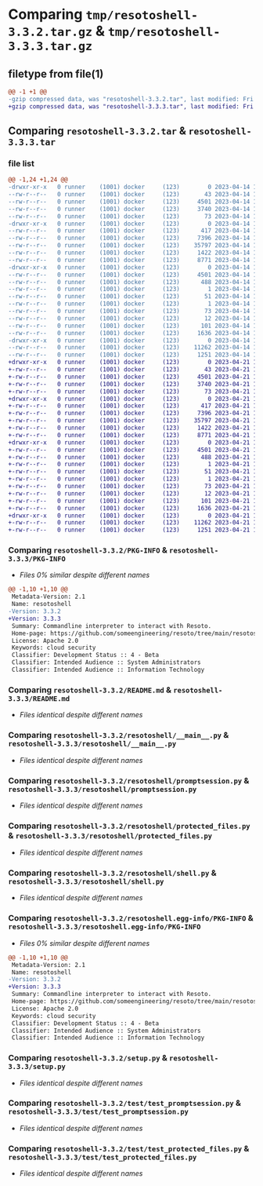 # Comparing `tmp/resotoshell-3.3.2.tar.gz` & `tmp/resotoshell-3.3.3.tar.gz`

## filetype from file(1)

```diff
@@ -1 +1 @@
-gzip compressed data, was "resotoshell-3.3.2.tar", last modified: Fri Apr 14 16:18:21 2023, max compression
+gzip compressed data, was "resotoshell-3.3.3.tar", last modified: Fri Apr 21 14:37:13 2023, max compression
```

## Comparing `resotoshell-3.3.2.tar` & `resotoshell-3.3.3.tar`

### file list

```diff
@@ -1,24 +1,24 @@
-drwxr-xr-x   0 runner    (1001) docker     (123)        0 2023-04-14 16:18:21.355137 resotoshell-3.3.2/
--rw-r--r--   0 runner    (1001) docker     (123)       43 2023-04-14 16:15:45.000000 resotoshell-3.3.2/MANIFEST.in
--rw-r--r--   0 runner    (1001) docker     (123)     4501 2023-04-14 16:18:21.355137 resotoshell-3.3.2/PKG-INFO
--rw-r--r--   0 runner    (1001) docker     (123)     3740 2023-04-14 16:15:45.000000 resotoshell-3.3.2/README.md
--rw-r--r--   0 runner    (1001) docker     (123)       73 2023-04-14 16:15:45.000000 resotoshell-3.3.2/requirements.txt
-drwxr-xr-x   0 runner    (1001) docker     (123)        0 2023-04-14 16:18:21.355137 resotoshell-3.3.2/resotoshell/
--rw-r--r--   0 runner    (1001) docker     (123)      417 2023-04-14 16:15:45.000000 resotoshell-3.3.2/resotoshell/__init__.py
--rw-r--r--   0 runner    (1001) docker     (123)     7396 2023-04-14 16:15:45.000000 resotoshell-3.3.2/resotoshell/__main__.py
--rw-r--r--   0 runner    (1001) docker     (123)    35797 2023-04-14 16:15:45.000000 resotoshell-3.3.2/resotoshell/promptsession.py
--rw-r--r--   0 runner    (1001) docker     (123)     1422 2023-04-14 16:15:45.000000 resotoshell-3.3.2/resotoshell/protected_files.py
--rw-r--r--   0 runner    (1001) docker     (123)     8771 2023-04-14 16:15:45.000000 resotoshell-3.3.2/resotoshell/shell.py
-drwxr-xr-x   0 runner    (1001) docker     (123)        0 2023-04-14 16:18:21.355137 resotoshell-3.3.2/resotoshell.egg-info/
--rw-r--r--   0 runner    (1001) docker     (123)     4501 2023-04-14 16:18:21.000000 resotoshell-3.3.2/resotoshell.egg-info/PKG-INFO
--rw-r--r--   0 runner    (1001) docker     (123)      488 2023-04-14 16:18:21.000000 resotoshell-3.3.2/resotoshell.egg-info/SOURCES.txt
--rw-r--r--   0 runner    (1001) docker     (123)        1 2023-04-14 16:18:21.000000 resotoshell-3.3.2/resotoshell.egg-info/dependency_links.txt
--rw-r--r--   0 runner    (1001) docker     (123)       51 2023-04-14 16:18:21.000000 resotoshell-3.3.2/resotoshell.egg-info/entry_points.txt
--rw-r--r--   0 runner    (1001) docker     (123)        1 2023-04-14 16:18:21.000000 resotoshell-3.3.2/resotoshell.egg-info/not-zip-safe
--rw-r--r--   0 runner    (1001) docker     (123)       73 2023-04-14 16:18:21.000000 resotoshell-3.3.2/resotoshell.egg-info/requires.txt
--rw-r--r--   0 runner    (1001) docker     (123)       12 2023-04-14 16:18:21.000000 resotoshell-3.3.2/resotoshell.egg-info/top_level.txt
--rw-r--r--   0 runner    (1001) docker     (123)      101 2023-04-14 16:18:21.355137 resotoshell-3.3.2/setup.cfg
--rw-r--r--   0 runner    (1001) docker     (123)     1636 2023-04-14 16:15:45.000000 resotoshell-3.3.2/setup.py
-drwxr-xr-x   0 runner    (1001) docker     (123)        0 2023-04-14 16:18:21.355137 resotoshell-3.3.2/test/
--rw-r--r--   0 runner    (1001) docker     (123)    11262 2023-04-14 16:15:45.000000 resotoshell-3.3.2/test/test_promptsession.py
--rw-r--r--   0 runner    (1001) docker     (123)     1251 2023-04-14 16:15:45.000000 resotoshell-3.3.2/test/test_protected_files.py
+drwxr-xr-x   0 runner    (1001) docker     (123)        0 2023-04-21 14:37:13.993404 resotoshell-3.3.3/
+-rw-r--r--   0 runner    (1001) docker     (123)       43 2023-04-21 14:34:38.000000 resotoshell-3.3.3/MANIFEST.in
+-rw-r--r--   0 runner    (1001) docker     (123)     4501 2023-04-21 14:37:13.993404 resotoshell-3.3.3/PKG-INFO
+-rw-r--r--   0 runner    (1001) docker     (123)     3740 2023-04-21 14:34:38.000000 resotoshell-3.3.3/README.md
+-rw-r--r--   0 runner    (1001) docker     (123)       73 2023-04-21 14:34:38.000000 resotoshell-3.3.3/requirements.txt
+drwxr-xr-x   0 runner    (1001) docker     (123)        0 2023-04-21 14:37:13.989404 resotoshell-3.3.3/resotoshell/
+-rw-r--r--   0 runner    (1001) docker     (123)      417 2023-04-21 14:34:38.000000 resotoshell-3.3.3/resotoshell/__init__.py
+-rw-r--r--   0 runner    (1001) docker     (123)     7396 2023-04-21 14:34:38.000000 resotoshell-3.3.3/resotoshell/__main__.py
+-rw-r--r--   0 runner    (1001) docker     (123)    35797 2023-04-21 14:34:38.000000 resotoshell-3.3.3/resotoshell/promptsession.py
+-rw-r--r--   0 runner    (1001) docker     (123)     1422 2023-04-21 14:34:38.000000 resotoshell-3.3.3/resotoshell/protected_files.py
+-rw-r--r--   0 runner    (1001) docker     (123)     8771 2023-04-21 14:34:38.000000 resotoshell-3.3.3/resotoshell/shell.py
+drwxr-xr-x   0 runner    (1001) docker     (123)        0 2023-04-21 14:37:13.989404 resotoshell-3.3.3/resotoshell.egg-info/
+-rw-r--r--   0 runner    (1001) docker     (123)     4501 2023-04-21 14:37:13.000000 resotoshell-3.3.3/resotoshell.egg-info/PKG-INFO
+-rw-r--r--   0 runner    (1001) docker     (123)      488 2023-04-21 14:37:13.000000 resotoshell-3.3.3/resotoshell.egg-info/SOURCES.txt
+-rw-r--r--   0 runner    (1001) docker     (123)        1 2023-04-21 14:37:13.000000 resotoshell-3.3.3/resotoshell.egg-info/dependency_links.txt
+-rw-r--r--   0 runner    (1001) docker     (123)       51 2023-04-21 14:37:13.000000 resotoshell-3.3.3/resotoshell.egg-info/entry_points.txt
+-rw-r--r--   0 runner    (1001) docker     (123)        1 2023-04-21 14:37:13.000000 resotoshell-3.3.3/resotoshell.egg-info/not-zip-safe
+-rw-r--r--   0 runner    (1001) docker     (123)       73 2023-04-21 14:37:13.000000 resotoshell-3.3.3/resotoshell.egg-info/requires.txt
+-rw-r--r--   0 runner    (1001) docker     (123)       12 2023-04-21 14:37:13.000000 resotoshell-3.3.3/resotoshell.egg-info/top_level.txt
+-rw-r--r--   0 runner    (1001) docker     (123)      101 2023-04-21 14:37:13.993404 resotoshell-3.3.3/setup.cfg
+-rw-r--r--   0 runner    (1001) docker     (123)     1636 2023-04-21 14:34:38.000000 resotoshell-3.3.3/setup.py
+drwxr-xr-x   0 runner    (1001) docker     (123)        0 2023-04-21 14:37:13.993404 resotoshell-3.3.3/test/
+-rw-r--r--   0 runner    (1001) docker     (123)    11262 2023-04-21 14:34:38.000000 resotoshell-3.3.3/test/test_promptsession.py
+-rw-r--r--   0 runner    (1001) docker     (123)     1251 2023-04-21 14:34:38.000000 resotoshell-3.3.3/test/test_protected_files.py
```

### Comparing `resotoshell-3.3.2/PKG-INFO` & `resotoshell-3.3.3/PKG-INFO`

 * *Files 0% similar despite different names*

```diff
@@ -1,10 +1,10 @@
 Metadata-Version: 2.1
 Name: resotoshell
-Version: 3.3.2
+Version: 3.3.3
 Summary: Commandline interpreter to interact with Resoto.
 Home-page: https://github.com/someengineering/resoto/tree/main/resotoshell
 License: Apache 2.0
 Keywords: cloud security
 Classifier: Development Status :: 4 - Beta
 Classifier: Intended Audience :: System Administrators
 Classifier: Intended Audience :: Information Technology
```

### Comparing `resotoshell-3.3.2/README.md` & `resotoshell-3.3.3/README.md`

 * *Files identical despite different names*

### Comparing `resotoshell-3.3.2/resotoshell/__main__.py` & `resotoshell-3.3.3/resotoshell/__main__.py`

 * *Files identical despite different names*

### Comparing `resotoshell-3.3.2/resotoshell/promptsession.py` & `resotoshell-3.3.3/resotoshell/promptsession.py`

 * *Files identical despite different names*

### Comparing `resotoshell-3.3.2/resotoshell/protected_files.py` & `resotoshell-3.3.3/resotoshell/protected_files.py`

 * *Files identical despite different names*

### Comparing `resotoshell-3.3.2/resotoshell/shell.py` & `resotoshell-3.3.3/resotoshell/shell.py`

 * *Files identical despite different names*

### Comparing `resotoshell-3.3.2/resotoshell.egg-info/PKG-INFO` & `resotoshell-3.3.3/resotoshell.egg-info/PKG-INFO`

 * *Files 0% similar despite different names*

```diff
@@ -1,10 +1,10 @@
 Metadata-Version: 2.1
 Name: resotoshell
-Version: 3.3.2
+Version: 3.3.3
 Summary: Commandline interpreter to interact with Resoto.
 Home-page: https://github.com/someengineering/resoto/tree/main/resotoshell
 License: Apache 2.0
 Keywords: cloud security
 Classifier: Development Status :: 4 - Beta
 Classifier: Intended Audience :: System Administrators
 Classifier: Intended Audience :: Information Technology
```

### Comparing `resotoshell-3.3.2/setup.py` & `resotoshell-3.3.3/setup.py`

 * *Files identical despite different names*

### Comparing `resotoshell-3.3.2/test/test_promptsession.py` & `resotoshell-3.3.3/test/test_promptsession.py`

 * *Files identical despite different names*

### Comparing `resotoshell-3.3.2/test/test_protected_files.py` & `resotoshell-3.3.3/test/test_protected_files.py`

 * *Files identical despite different names*


